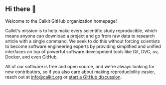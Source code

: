 ## Hi there 👋

Welcome to the Calkit GitHub organization homepage!

Calkit's mission is to help make every scientific study reproducible,
which means anyone can download a project and go from raw data to
research article with a single command.
We seek to do this without forcing scientists to become software
engineering experts by providing simplified and unified
interfaces on top of powerful software development tools like Git,
DVC, uv, Docker, and even GitHub.

All of our software is free and open source, and we're always
looking for new contributors,
so if you also care about making reproducibility easier,
reach out at info@calkit.org or 
[start a GitHub discussion](https://github.com/orgs/calkit/discussions).

<!--

**Here are some ideas to get you started:**

🙋‍♀️ A short introduction - what is your organization all about?
🌈 Contribution guidelines - how can the community get involved?
👩‍💻 Useful resources - where can the community find your docs? Is there anything else the community should know?
🍿 Fun facts - what does your team eat for breakfast?
🧙 Remember, you can do mighty things with the power of [Markdown](https://docs.github.com/github/writing-on-github/getting-started-with-writing-and-formatting-on-github/basic-writing-and-formatting-syntax)
-->
